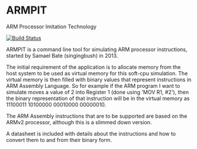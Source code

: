 ARMPIT
======

ARM Processor Imitation Technology

[![Build Status](https://travis-ci.org/SingingBush/armpit.png)](https://travis-ci.org/SingingBush/armpit)

ARMPIT is a command line tool for simulating ARM processor instructions, started by Samael Bate (singingbush) in 2013.

The initial requirement of the application is to allocate memory from the host system to be used as virtual memory for this soft-cpu simulation. 
The virtual memory is then filled with binary values that represent instructions in ARM Assembly Language. So for example if the ARM program I 
want to simulate moves a value of 2 into Register 1 (done using 'MOV R1, #2'), then the binary representation of that instruction will be in 
the virtual memory as 11100011 10100000 00010000 00000010.

The ARM Assembly instructions that are to be supported are based on the ARMv2 processor, although this is a slimmed down version.

A datasheet is included with details about the instructions and how to convert them to and from their binary form.
